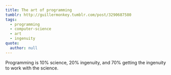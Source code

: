 ```yaml
---
title: The art of programming
tumblr: http://guillermonkey.tumblr.com/post/3290687580
tags:
  - programming
  - computer-science
  - art
  - ingenuity
quote:
  author: null
---
```


Programming is 10% science, 20% ingenuity, and 70% getting the ingenuity to work with the science.
